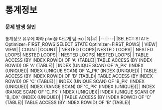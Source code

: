 # 통계정보

### 문제 발생 원인
통계정보 유무에 따라 plan을 다르게 탐
ex)
|유|무|
|---|---|
|SELECT STATE Optimizer=FIRST_ROWS|SELECT STATE Optimizer=FIRST_ROWS|
| VIEW| VIEW|
|   COUNT|   COUNT|
|     NESTED LOOPS|     NESTED LOOPS|
|       NESTED LOOPS|       NESTED LOOPS|
|         NESTED LOOPS|         NESTED LOOPS|
|          TABLE ACCESS (BY INDEX ROWID) OF 'A' (TABLE)|          TABLE ACCESS (BY INDEX ROWID) OF 'A' (TABLE)|
|             INDEX (UNIQUE SCAN) OF 'A_PK' (INDEX (UNIQUE))|             INDEX (UNIQUE SCAN) OF 'A_PK' (INDEX (UNIQUE))|
|          TABLE ACCESS (BY INDEX ROWID) OF 'B' (TABLE)|          TABLE ACCESS (BY INDEX ROWID) OF 'C' (TABLE)|
|            INDEX (UNIQUE SCAN) OF 'B_PK' (INDEX (UNIQUE))|            INDEX (RANGE SCAN) OF 'C_PK' (INDEX (UNIQUE))|
|        INDEX (RANGE SCAN) OF 'C_PK' (INDEX (UNIQUE))|        INDEX (UNIQUE SCAN) OF 'B_IDX' (INDEX (UNIQUE))|
|       TABLE ACCESS (BY INDEX ROWID) OF 'C' (TABLE)|       TABLE ACCESS (BY INDEX ROWID) OF 'B' (TABLE)|
